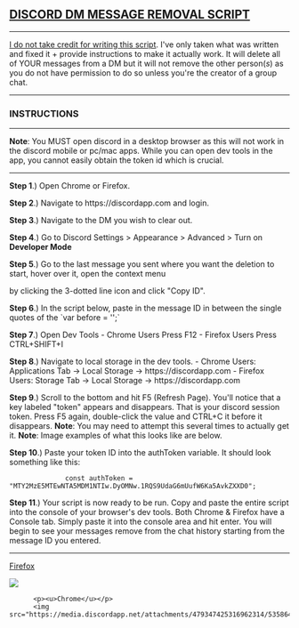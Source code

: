 <h2><u>DISCORD DM MESSAGE REMOVAL SCRIPT</u></h2>
<hr></hr>
<p><u>I do not take credit for writing this script</u>. I've only taken what was written and fixed it + provide instructions
to make it actually work. It will delete all of YOUR messages from a DM but it will not remove the other person(<i>s</i>)
as you do not have permission to do so unless you're the creator of a group chat.</p>
<hr>
<h3>INSTRUCTIONS</h3>
<hr></hr>
<p><strong>Note</strong>: You MUST open discord in a desktop browser as this will not work in the discord mobile or pc/mac apps. While
you can open dev tools in the app, you cannot easily obtain the token id which is crucial.</p>
<hr></hr>
<p><strong>Step  1</strong>.) Open Chrome or Firefox.</p>
<p><strong>Step  2</strong>.) Navigate to https://discordapp.com and login.</p>
<p><strong>Step  3</strong>.) Navigate to the DM you wish to clear out.</p>
<p><strong>Step  4</strong>.) Go to Discord Settings > Appearance > Advanced > Turn on <strong>Developer Mode</strong></p>
<p><strong>Step  5</strong>.) Go to the last message you sent where you want the deletion to start, hover over it, open the context menu</p>
<p>                  by clicking the 3-dotted line icon and click "Copy ID".</p>
<p><strong>Step  6</strong>.) In the script below, paste in the message ID in between the single quotes of the `var before = '<here>';`</p>
<p><strong>Step  7</strong>.) Open Dev Tools
                  - Chrome Users Press F12
                  - Firefox Users Press CTRL+SHIFT+I</p>
<p><strong>Step  8</strong>.) Navigate to local storage in the dev tools.
                  - Chrome Users: Applications Tab -> Local Storage -> https://discordapp.com
                  - Firefox Users: Storage Tab -> Local Storage -> https://discordapp.com
<p><strong>Step  9</strong>.) Scroll to the bottom and hit F5 (Refresh Page). You'll notice that a key labeled "token" appears and disappears.
                  That is your discord session token. Press F5 again, double-click the value and CTRL+C it before it disappears.
                  <strong>Note</strong>: You may need to attempt this several times to actually get it.
				  <strong>Note</strong>: Image examples of what this looks like are below.</p>
<p><strong>Step 10</strong>.) Paste your token ID into the authToken variable. It should look something like this:</p>
        
                  const authToken = "MTY2MzE5MTEwNTA5MDM1NTIw.DyOMNw.1RQS9UdaG6mUufW6Ka5AvkZXXD0";
        
<p><strong>Step 11</strong>.) Your script is now ready to be run. Copy and paste the entire script into the console of your browser's dev tools.
          Both Chrome & Firefox have a Console tab. Simply paste it into the console area and hit enter. You will begin to
          see your messages remove from the chat history starting from the message ID you entered.</p>
		  <hr></hr>
		  <p><u>Firefox</u></p>
		  <img src="https://cdn.discordapp.com/attachments/479347425316962314/535864075440095242/unknown.png"/>

		  <p><u>Chrome</u></p>
		  <img src="https://media.discordapp.net/attachments/479347425316962314/535864423986757647/unknown.png"/>
